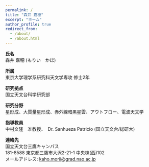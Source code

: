 ```yaml
---
permalink: /
title: "森井 嘉穂"
excerpt: "ホーム"
author_profile: true
redirect_from: 
  - /about/
  - /about.html
---
```

**氏名** <br> 森井 嘉穂 (もりい　かほ)

**所属** <br> 東京大学理学系研究科天文学専攻 修士2年

**研究拠点** <br> 国立天文台科学研究部

**研究分野** <br> 星形成、大質量星形成、赤外線暗黒星雲、アウトフロー、電波天文学

**指導教員** <br> 中村文隆　准教授、　Dr. Sanhueza Patricio (国立天文台/総研大)

**連絡先** <br> 国立天文台三鷹キャンパス <br> 181-8588 東京都三鷹市大沢2-21-1 中央棟(西)102
<br>
メールアドレス: kaho.morii@grad.nao.ac.jp
